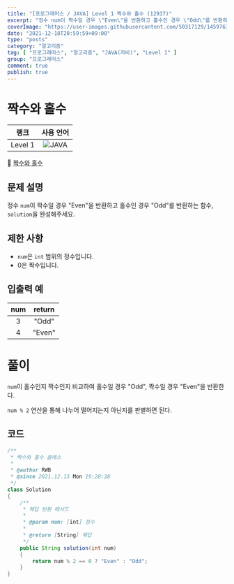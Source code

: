 ```yaml
---
title: "[프로그래머스 / JAVA] Level 1 짝수와 홀수 (12937)"
excerpt: "정수 num이 짝수일 경우 \"Even\"을 반환하고 홀수인 경우 \"Odd\"를 반환하는 함수, solution을 완성해주세요."
coverImage: "https://user-images.githubusercontent.com/50317129/145976356-6b5d1430-31c0-4c34-829e-6be8f747ab19.png"
date: "2021-12-18T20:59:59+09:00"
type: "posts"
category: "알고리즘"
tag: [ "프로그래머스", "알고리즘", "JAVA(자바)", "Level 1" ]
group: "프로그래머스"
comment: true
publish: true
---
```


# 짝수와 홀수

|  랭크   |                                                      사용 언어                                                      |
| :-----: | :-----------------------------------------------------------------------------------------------------------------: |
| Level 1 | ![JAVA](https://shields.io/badge/java-JDK%2011-lightgray?logo=java&style=plastic&logoColor=white&labelColor=orange) |

🔗 [짝수와 홀수](https://programmers.co.kr/learn/courses/30/lessons/12937)





## 문제 설명

정수 `num`이 짝수일 경우 "Even"을 반환하고 홀수인 경우 "Odd"를 반환하는 함수, `solution`을 완성해주세요.





## 제한 사항

* `num`은 `int` 범위의 정수입니다.
* 0은 짝수입니다.





## 입출력 예

|  num  | return |
| :---: | :----: |
|   3   | "Odd"  |
|   4   | "Even" |










# 풀이

`num`이 홀수인지 짝수인지 비교하여 홀수일 경우 "Odd", 짝수일 경우 "Even"을 반환한다.

`num % 2` 연산을 통해 나누어 떨어지는지 아닌지를 판별하면 된다.





## 코드

``` java
/**
 * 짝수와 홀수 클래스
 *
 * @author RWB
 * @since 2021.12.13 Mon 19:28:38
 */
class Solution
{
	/**
	 * 해답 반환 메서드
	 *
	 * @param num: [int] 정수
	 *
	 * @return [String] 해답
	 */
	public String solution(int num)
	{
		return num % 2 == 0 ? "Even" : "Odd";
	}
}
```